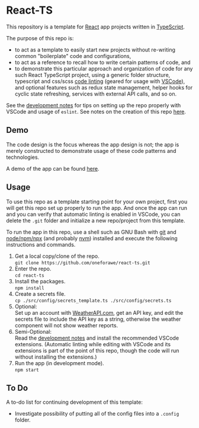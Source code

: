 # React-TS

This repository is a template for [React](https://react.dev) app projects
written in [TypeScript](https://www.typescriptlang.org).

The purpose of this repo is:

* to act as a template to easily start new projects without re-writing common
  "boilerplate" code and configurations,
* to act as a reference to recall how to write certain patterns of code, and
* to demonstrate this particular approach and organization of code for any such
  React TypeScript project, using a generic folder structure, typescript and
  css/scss [code linting](./docs/Development.md) (geared for usage with
  [VSCode](https://code.visualstudio.com/)), and optional features such as redux
  state management, helper hooks for cyclic state refreshing, services with
  external API calls, and so on.

See the [development notes](./docs/Development.md) for tips on setting up the
repo properly with VSCode and usage of `eslint`.  See notes on the creation of
this repo [here](./docs/Creation.md).

## Demo

The code design is the focus whereas the app design is not; the app is merely
constructed to demonstrate usage of these code patterns and technologies.

A demo of the app can be found
[here](https://www.andrew-forrester.com/demos/react-ts/).

## Usage

To use this repo as a template starting point for your own project, first you
will get this repo set up properly to run the app.  And once the app can run and
you can verify that automatic linting is enabled in VSCode, you can delete the
`.git` folder and initialize a new repo/project from this template.

To run the app in this repo, use a shell such as GNU Bash with
[git](https://git-scm.com) and [node/npm/npx](https://nodejs.org) (and probably
[nvm](https://github.com/nvm-sh/nvm)) installed and execute the following
instructions and commands.

1. Get a local copy/clone of the repo.  
   `git clone https://github.com/oneforawe/react-ts.git`
2. Enter the repo.  
   `cd react-ts`
3. Install the packages.  
   `npm install`
4. Create a secrets file.  
   `cp ./src/config/secrets_template.ts ./src/config/secrets.ts`
5. Optional:  
   Set up an account with [WeatherAPI.com](https://www.weatherapi.com/), get an
   API key, and edit the secrets file to include the API key as a string,
   otherwise the weather component will not show weather reports.
6. Semi-Optional:  
   Read the [development notes](./docs/Development.md) and install the
   recommended VSCode extensions.  (Automatic linting while editing with VSCode
   and its extensions is part of the point of this repo, though the code will
   run without installing the extensions.)
7. Run the app (in development mode).  
   `npm start`

## To Do

A to-do list for continuing development of this template:

* Investigate possibility of putting all of the config files into a `.config`
  folder.
